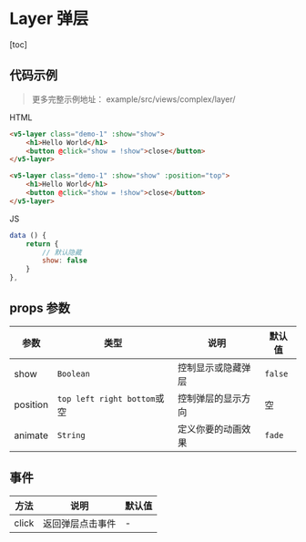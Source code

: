 # Layer 弹层
[toc]

## 代码示例

> 更多完整示例地址： example/src/views/complex/layer/

HTML
```html
<v5-layer class="demo-1" :show="show">
    <h1>Hello World</h1>
    <button @click="show = !show">close</button>
</v5-layer>

<v5-layer class="demo-1" :show="show" :position="top">
    <h1>Hello World</h1>
    <button @click="show = !show">close</button>
</v5-layer>
```

JS
```js
data () {
    return {
        // 默认隐藏
        show: false
    }
},
```

## props 参数
| 参数 | 类型 | 说明 | 默认值 |
| --- | --- | --- | --- |
| show | `Boolean` | 控制显示或隐藏弹层 | `false` |
| position | `top left right bottom`或空 | 控制弹层的显示方向 | 空 |
| animate | `String` | 定义你要的动画效果 | `fade` |


## 事件
| 方法 | 说明 | 默认值 |
| --- | --- | --- |
| click | 返回弹层点击事件 | - |